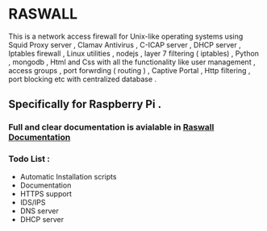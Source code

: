 # RASWALL

This is a network access firewall for Unix-like operating systems
using Squid Proxy server , Clamav Antivirus , C-ICAP server , DHCP
server , Iptables firewall , Linux utilities , nodejs , layer 7 filtering
( iptables) , Python , mongodb , Html and Css with all the functionality
like user management , access groups , port forwrding ( routing ) ,
Captive Portal , Http filtering , port blocking etc with centralized
database .

## Specifically for Raspberry Pi .

### Full and clear documentation is avialable in [Raswall Documentation](https://github.com/mohitrajain/raswall/raw/master/raswall_doc.pdf)

### Todo List :
* Automatic Installation scripts
* Documentation
* HTTPS support
* IDS/IPS
* DNS server
* DHCP server
